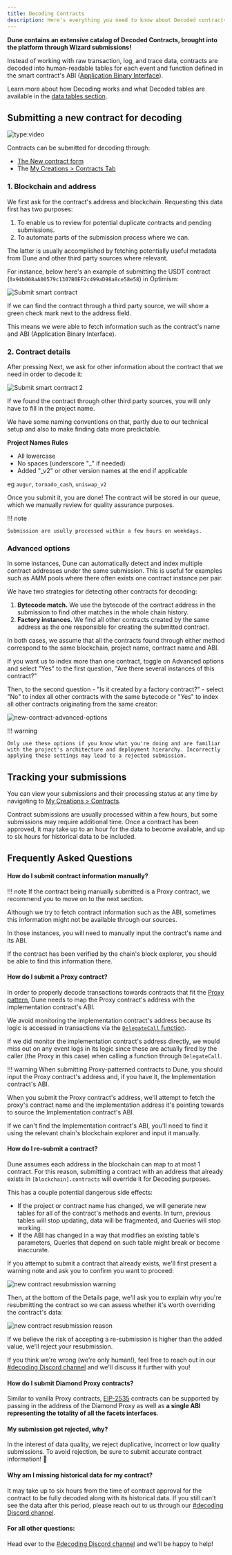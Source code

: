 ```yaml
---
title: Decoding Contracts
description: Here's everything you need to know about Decoded contracts and how to submit them!
---
```


**Dune contains an extensive catalog of Decoded Contracts, brought into the platform through Wizard submissions!**

Instead of working with raw transaction, log, and trace data, contracts are decoded into human-readable tables for each event and function defined in the smart contract's ABI ([Application Binary Interface](https://www.alchemy.com/overviews/what-is-an-abi-of-a-smart-contract-examples-and-usage)).

Learn more about how Decoding works and what Decoded tables are available in the [data tables section](../../tables/decoded/).

## Submitting a new contract for decoding

![type:video](https://www.youtube.com/embed/4v9zEYZvv34)

Contracts can be submitted for decoding through:

- [The New contract form](https://dune.com/contracts/new)
- The [My Creations > Contracts Tab](https://dune.com/browse/contracts/authored)

### 1. Blockchain and address

We first ask for the contract's address and blockchain. Requesting this data first has two purposes:

1. To enable us to review for potential duplicate contracts and pending submissions.
2. To automate parts of the submission process where we can.

The latter is usually accomplished by fetching potentially useful metadata from Dune and other third party sources where relevant.

For instance, below here's an example of submitting the USDT contract (`0x94b008aA00579c1307B0EF2c499aD98a8ce58e58`) in Optimism:

![Submit smart contract](images/decoding-contracts/submit-smart-contract.png)

If we can find the contract through a third party source, we will show a green check mark next to the address field.

This means we were able to fetch information such as the contract's name and ABI (Application Binary Interface).

### 2. Contract details

After pressing Next, we ask for other information about the contract that we need in order to decode it:

![Submit smart contract 2](images/decoding-contracts/submit-smart-contract-2.png)

If we found the contract through other third party sources, you will only have to fill in the project name.

We have some naming conventions on that, partly due to our technical setup and also to make finding data more predictable.

**Project Names Rules**

- All lowercase
- No spaces (underscore "_" if needed)
- Added "_v2" or other version names at the end if applicable

eg `augur`, `tornado_cash`, `uniswap_v2`

Once you submit it, you are done! The contract will be stored in our queue, which we manually review for quality assurance purposes.

!!! note
    
    Submission are usully processed within a few hours on weekdays.

### Advanced options

In some instances, Dune can automatically detect and index multiple contract addresses under the same submission. This is useful for examples such as AMM pools where there often exists one contract instance per pair.

We have two strategies for detecting other contracts for decoding:

1. **Bytecode match.** We use the bytecode of the contract address in the submission to find other matches in the whole chain history.
2. **Factory instances.** We find all other contracts created by the same address as the one responsible for creating the submitted contract.

In both cases, we assume that all the contracts found through either method correspond to the same blockchain, project name, contract name and ABI.

If you want us to index more than one contract, toggle on Advanced options and select "Yes" to the first question, "Are there several instances of this contract?"

Then, to the second question - "Is it created by a factory contract?" - select "No" to index all other contracts with the same bytecode or "Yes" to index all other contracts originating from the same creator:

![new-contract-advanced-options](images/decoding-contracts/new-contract-advanced-options.png)

!!! warning

    Only use these options if you know what you're doing and are familiar with the project's architecture and deployment hierarchy. Incorrectly applying these settings may lead to a rejected submission.

## Tracking your submissions

You can view your submissions and their processing status at any time by navigating to [My Creations > Contracts](https://dune.com/browse/contracts/authored).

Contract submissions are usually processed within a few hours, but some submissions may require additional time. Once a contract has been approved, it may take up to an hour for the data to become available, and up to six hours for historical data to be included.

## Frequently Asked Questions

#### How do I submit contract information manually?

!!! note
    If the contract being manually submitted is a Proxy contract, we recommend you to move on to the next section.

Although we try to fetch contract information such as the ABI, sometimes this information might not be available through our sources.

In those instances, you will need to manually input the contract's name and its ABI.

If the contract has been verified by the chain's block explorer, you should be able to find this information there.

#### How do I submit a Proxy contract?

In order to properly decode transactions towards contracts that fit the [Proxy pattern](https://blog.openzeppelin.com/proxy-patterns/), Dune needs to map the Proxy contract's address with the implementation contract's ABI.

We avoid monitoring the implementation contract's address because its logic is accessed in transactions via the [`DelegateCall` function](https://medium.com/coinmonks/delegatecall-calling-another-contract-function-in-solidity-b579f804178c).

If we did monitor the implementation contract's address directly, we would miss out on any event logs in its logic since these are actually fired by the caller (the Proxy in this case) when calling a function through `DelegateCall`.

!!! warning
    When submitting Proxy-patterned contracts to Dune, you should input the Proxy contract's address and, if you have it, the Implementation contract's ABI.

When you submit the Proxy contract's address, we'll attempt to fetch the proxy's contract name and the implementation address it's pointing towards to source the Implementation contract's ABI.

If we can't find the Implementation contract's ABI, you'll need to find it using the relevant chain's blockchain explorer and input it manually.


#### How do I re-submit a contract?

Dune assumes each address in the blockchain can map to at most 1 contract. For this reason, submitting a contract with an address that already exists in `[blockchain].contracts` will override it for Decoding purposes.

This has a couple potential dangerous side effects:

- If the project or contract name has changed, we will generate new tables for all of the contract's methods and events. In turn, previous tables will stop updating, data will be fragmented, and Queries will stop working.
- If the ABI has changed in a way that modifies an existing table's parameters, Queries that depend on such table might break or become inaccurate.

If you attempt to submit a contract that already exists, we'll first present a warning note and ask you to confirm you want to proceed:

![new contract resubmission warning](images/decoding-contracts/new-contract-resubmission-warning.png)

Then, at the bottom of the Details page, we'll ask you to explain why you're resubmitting the contract so we can assess whether it's worth overriding the contract's data:

![new contract resubmission reason](images/decoding-contracts/new-contract-resubmission-reason.png)

If we believe the risk of accepting a re-submission is higher than the added value, we'll reject your resubmission.

If you think we're wrong (we're only human!), feel free to reach out in our [#decoding Discord channel](https://discord.com/channels/757637422384283659/850326962152538122) and we'll discuss it further with you!

#### How do I submit Diamond Proxy contracts?

Similar to vanilla Proxy contracts, [EIP-2535](https://eips.ethereum.org/EIPS/eip-2535) contracts can be supported by passing in the address of the Diamond Proxy as well as **a single ABI representing the totality of all the facets interfaces**.

#### My submission got rejected, why?

In the interest of data quality, we reject duplicative, incorrect or low quality submissions. To avoid rejection, be sure to submit accurate contract information! 🙏

#### Why am I missing historical data for my contract?

It may take up to six hours from the time of contract approval for the contract to be fully decoded along with its historical data. If you still can't see the data after this period, please reach out to us through our [#decoding Discord channel](https://discord.com/channels/757637422384283659/850326962152538122).

#### For all other questions:

Head over to the [#decoding Discord channel](https://discord.com/channels/757637422384283659/850326962152538122) and we'll be happy to help!
